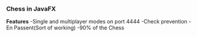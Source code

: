 <h3>Chess in JavaFX</h3>
<b>Features</b>
-Single and multiplayer modes on port 4444
-Check prevention
-En Passent(Sort of working)
-90% of the Chess

